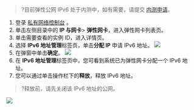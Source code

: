 >?目前弹性公网 IPv6 处于内测中，如有需要，请提交 [内测申请](https://cloud.tencent.com/apply/p/a9k0gialqhj)。

1. 登录 [私有网络控制台](https://console.cloud.tencent.com/vpc/vpc?rid=1) 。
2. 单击左侧目录中的 **IP 与网卡**> **弹性网卡**，进入弹性网卡列表页。
3. 单击需要查看的实例 ID，进入详情页。
4. 选择 **IPv6 地址管理**标签页，单击**分配 IP** 申请 IPv6 地址。
![](https://main.qcloudimg.com/raw/94e964e2f6d7550f6a0449d81c97df1f.png)
5. 在弹窗中单击**确定**。
![](https://main.qcloudimg.com/raw/5c842277924dc62f3d0d92e4804fd6bc.png)
6. 在 **IPv6 地址管理**标签页中，您可看到系统已为弹性网卡分配一个 IPv6 地址。
7. 您可以通过单击操作栏下的**释放**，释放 IPv6 地址。
>?释放前，请先关闭该 IPv6 地址的公网。
>
![](https://main.qcloudimg.com/raw/40198bee694fefdc5b557ac6cb62df8d.png)


